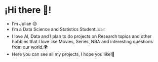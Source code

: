 # ¡Hi there 👋!



- I’m Julian 😉
- I’m a Data Science and Statistics Student.📊📈
- I love AI, Data and I plan to do projects on Research topics and other hobbies that I love like Movies, Series, NBA and interesting questions from our world.🌍
- Here you can see all my projects, I hope you like!🙌


